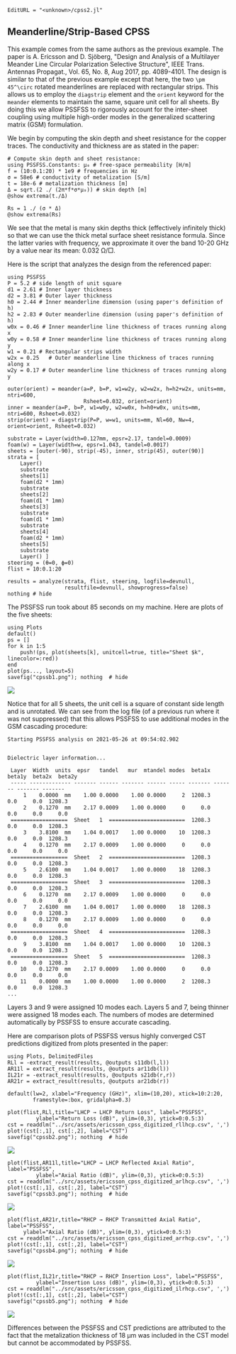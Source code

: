 ```@meta
EditURL = "<unknown>/cpss2.jl"
```

## Meanderline/Strip-Based CPSS
This example comes from the same authors as the previous example.  The paper is
A. Ericsson and D. Sjöberg, "Design and Analysis of a Multilayer Meander Line
Circular Polarization Selective Structure", IEEE Trans. Antennas Propagat.,
Vol. 65, No. 8, Aug 2017, pp. 4089-4101.
The design is similar to that of the previous example except that here, the two ``\pm 45^\circ``
rotated meanderlines are replaced with rectangular strips.
This allows us to employ the `diagstrip` element and the `orient` keyword for the
`meander` elements to maintain the same, square unit cell for all sheets. By doing this
we allow PSSFSS to rigorously account for the inter-sheet coupling using multiple
high-order modes in the generalized scattering matrix (GSM) formulation.

We begin by computing the skin depth and sheet resistance for the
copper traces.  The conductivity and thickness are as stated in the paper:

```@example cpss2
# Compute skin depth and sheet resistance:
using PSSFSS.Constants: μ₀ # free-space permeability [H/m]
f = (10:0.1:20) * 1e9 # frequencies in Hz
σ = 58e6 # conductivity of metalization [S/m]
t = 18e-6 # metalization thickness [m]
Δ = sqrt.(2 ./ (2π*f*σ*μ₀)) # skin depth [m]
@show extrema(t./Δ)
```

```@example cpss2
Rs = 1 ./ (σ * Δ)
@show extrema(Rs)
```

We see that the metal is many skin depths thick (effectively infinitely thick) so that we can use
the thick metal surface sheet resistance formula.  Since the latter varies with frequency, we approximate
it over the band 10-20 GHz by a value near its mean: 0.032 Ω/□.

Here is the script that analyzes the design from the referenced paper:

```@example cpss2
using PSSFSS
P = 5.2 # side length of unit square
d1 = 2.61 # Inner layer thickness
d2 = 3.81 # Outer layer thickness
h0 = 2.44 # Inner meanderline dimension (using paper's definition of h)
h2 = 2.83 # Outer meanderline dimension (using paper's definition of h)
w0x = 0.46 # Inner meanderline line thickness of traces running along x
w0y = 0.58 # Inner meanderline line thickness of traces running along y
w1 = 0.21 # Rectangular strips width
w2x = 0.25   # Outer meanderline line thickness of traces running along x
w2y = 0.17 # Outer meanderline line thickness of traces running along y

outer(orient) = meander(a=P, b=P, w1=w2y, w2=w2x, h=h2+w2x, units=mm, ntri=600,
                        Rsheet=0.032, orient=orient)
inner = meander(a=P, b=P, w1=w0y, w2=w0x, h=h0+w0x, units=mm, ntri=600, Rsheet=0.032)
strip(orient) = diagstrip(P=P, w=w1, units=mm, Nl=60, Nw=4, orient=orient, Rsheet=0.032)

substrate = Layer(width=0.127mm, epsr=2.17, tandel=0.0009)
foam(w) = Layer(width=w, epsr=1.043, tandel=0.0017)
sheets = [outer(-90), strip(-45), inner, strip(45), outer(90)]
strata = [
    Layer()
    substrate
    sheets[1]
    foam(d2 * 1mm)
    substrate
    sheets[2]
    foam(d1 * 1mm)
    sheets[3]
    substrate
    foam(d1 * 1mm)
    substrate
    sheets[4]
    foam(d2 * 1mm)
    sheets[5]
    substrate
    Layer() ]
steering = (θ=0, ϕ=0)
flist = 10:0.1:20

results = analyze(strata, flist, steering, logfile=devnull,
                  resultfile=devnull, showprogress=false)
nothing # hide
```

The PSSFSS run took about 85 seconds on my machine.  Here are plots of the five sheets:

```@example cpss2
using Plots
default()
ps = []
for k in 1:5
    push!(ps, plot(sheets[k], unitcell=true, title="Sheet $k", linecolor=:red))
end
plot(ps..., layout=5)
savefig("cpssb1.png"); nothing  # hide
```

![](cpssb1.png)

Notice that for all 5 sheets, the unit cell is a square of constant side length and is unrotated.
We can see from the log file (of a previous run where it was not suppressed) that this allows
PSSFSS to use additional modes in the GSM cascading procedure:

```
Starting PSSFSS analysis on 2021-05-26 at 09:54:02.902


Dielectric layer information...

 Layer  Width  units  epsr   tandel   mur  mtandel modes  beta1x  beta1y  beta2x  beta2y
 ----- ------------- ------- ------ ------- ------ ----- ------- ------- ------- -------
     1    0.0000  mm    1.00 0.0000    1.00 0.0000     2  1208.3     0.0     0.0  1208.3
     2    0.1270  mm    2.17 0.0009    1.00 0.0000     0     0.0     0.0     0.0     0.0
 ==================  Sheet   1  ========================  1208.3     0.0     0.0  1208.3
     3    3.8100  mm    1.04 0.0017    1.00 0.0000    10  1208.3     0.0     0.0  1208.3
     4    0.1270  mm    2.17 0.0009    1.00 0.0000     0     0.0     0.0     0.0     0.0
 ==================  Sheet   2  ========================  1208.3     0.0     0.0  1208.3
     5    2.6100  mm    1.04 0.0017    1.00 0.0000    18  1208.3     0.0     0.0  1208.3
 ==================  Sheet   3  ========================  1208.3     0.0     0.0  1208.3
     6    0.1270  mm    2.17 0.0009    1.00 0.0000     0     0.0     0.0     0.0     0.0
     7    2.6100  mm    1.04 0.0017    1.00 0.0000    18  1208.3     0.0     0.0  1208.3
     8    0.1270  mm    2.17 0.0009    1.00 0.0000     0     0.0     0.0     0.0     0.0
 ==================  Sheet   4  ========================  1208.3     0.0     0.0  1208.3
     9    3.8100  mm    1.04 0.0017    1.00 0.0000    10  1208.3     0.0     0.0  1208.3
 ==================  Sheet   5  ========================  1208.3     0.0     0.0  1208.3
    10    0.1270  mm    2.17 0.0009    1.00 0.0000     0     0.0     0.0     0.0     0.0
    11    0.0000  mm    1.00 0.0000    1.00 0.0000     2  1208.3     0.0     0.0  1208.3
...
```

Layers 3 and 9 were assigned 10 modes each.  Layers 5 and 7, being thinner were assigned
18 modes each. The numbers of modes are determined automatically by PSSFSS to ensure
accurate cascading.

Here are comparison plots of PSSFSS versus highly converged CST predictions digitized from
plots presented in the paper:

```@example cpss2
using Plots, DelimitedFiles
RLl = -extract_result(results, @outputs s11db(l,l))
AR11l = extract_result(results, @outputs ar11db(l))
IL21r = -extract_result(results, @outputs s21db(r,r))
AR21r = extract_result(results, @outputs ar21db(r))

default(lw=2, xlabel="Frequency (GHz)", xlim=(10,20), xtick=10:2:20,
        framestyle=:box, gridalpha=0.3)

plot(flist,RLl,title="LHCP → LHCP Return Loss", label="PSSFSS",
         ylabel="Return Loss (dB)", ylim=(0,3), ytick=0:0.5:3)
cst = readdlm("../src/assets/ericsson_cpss_digitized_rllhcp.csv", ',')
plot!(cst[:,1], cst[:,2], label="CST")
savefig("cpssb2.png"); nothing  # hide
```

![](cpssb2.png)

```@example cpss2
plot(flist,AR11l,title="LHCP → LHCP Reflected Axial Ratio", label="PSSFSS",
         ylabel="Axial Ratio (dB)", ylim=(0,3), ytick=0:0.5:3)
cst = readdlm("../src/assets/ericsson_cpss_digitized_arlhcp.csv", ',')
plot!(cst[:,1], cst[:,2], label="CST")
savefig("cpssb3.png"); nothing  # hide
```

![](cpssb3.png)

```@example cpss2
plot(flist,AR21r,title="RHCP → RHCP Transmitted Axial Ratio", label="PSSFSS",
     ylabel="Axial Ratio (dB)", ylim=(0,3), ytick=0:0.5:3)
cst = readdlm("../src/assets/ericsson_cpss_digitized_arrhcp.csv", ',')
plot!(cst[:,1], cst[:,2], label="CST")
savefig("cpssb4.png"); nothing  # hide
```

![](cpssb4.png)

```@example cpss2
plot(flist,IL21r,title="RHCP → RHCP Insertion Loss", label="PSSFSS",
         ylabel="Insertion Loss (dB)", ylim=(0,3), ytick=0:0.5:3)
cst = readdlm("../src/assets/ericsson_cpss_digitized_ilrhcp.csv", ',')
plot!(cst[:,1], cst[:,2], label="CST")
savefig("cpssb5.png"); nothing  # hide
```

![](cpssb5.png)

Differences between the PSSFSS and CST predictions are attributed to the fact that the
metalization thickness of 18 μm was included in the CST model but cannot be accommodated by PSSFSS.

